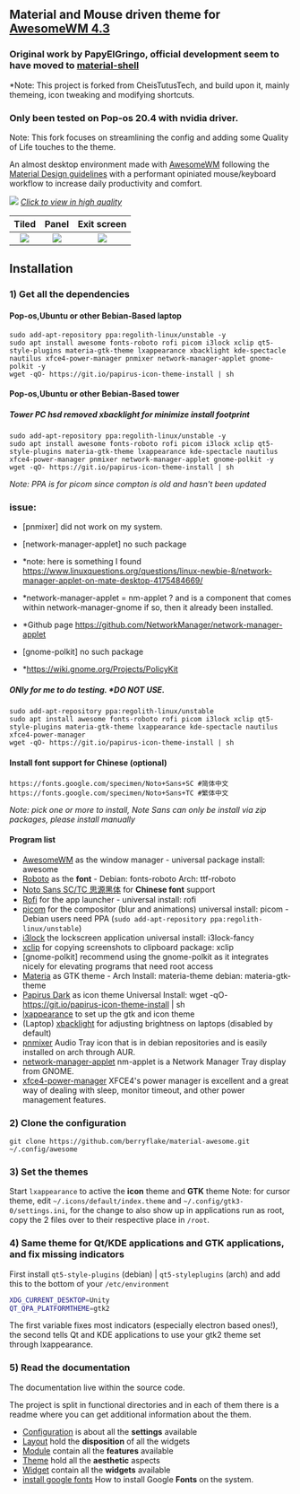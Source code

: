 ## Material and Mouse driven theme for [AwesomeWM 4.3](https://awesomewm.org/)
### Original work by PapyElGringo, official development seem to have moved to [material-shell](https://github.com/PapyElGringo/material-shell)
*Note: This project is forked from CheisTutusTech, and build upon it, mainly themeing, icon tweaking and modifying shortcuts.
### Only been tested on Pop-os 20.4 with nvidia driver.
Note: This fork focuses on streamlining the config and adding some Quality of Life touches to the theme.

An almost desktop environment made with [AwesomeWM](https://awesomewm.org/) following the [Material Design guidelines](https://material.io) with a performant opiniated mouse/keyboard workflow to increase daily productivity and comfort.

[![](./theme/PapyElGringo-theme/demo.gif?raw=true)](https://www.reddit.com/r/unixporn/comments/anp51q/awesome_material_awesome_workflow/)
*[Click to view in high quality](https://www.reddit.com/r/unixporn/comments/anp51q/awesome_material_awesome_workflow/)*

| Tiled         | Panel         | Exit screen   |
|:-------------:|:-------------:|:-------------:|
|![](https://i.imgur.com/fELCtep.png)|![](https://i.imgur.com/7IthpQS.png)|![](https://i.imgur.com/rcKOLYQ.png)|

## Installation

### 1) Get all the dependencies

#### Pop-os,Ubuntu or other Bebian-Based laptop

```
sudo add-apt-repository ppa:regolith-linux/unstable -y
sudo apt install awesome fonts-roboto rofi picom i3lock xclip qt5-style-plugins materia-gtk-theme lxappearance xbacklight kde-spectacle nautilus xfce4-power-manager pnmixer network-manager-applet gnome-polkit -y
wget -qO- https://git.io/papirus-icon-theme-install | sh
```

#### Pop-os,Ubuntu or other Bebian-Based tower
##### Tower PC hsd removed xbacklight for minimize install footprint

```
sudo add-apt-repository ppa:regolith-linux/unstable -y
sudo apt install awesome fonts-roboto rofi picom i3lock xclip qt5-style-plugins materia-gtk-theme lxappearance kde-spectacle nautilus xfce4-power-manager pnmixer network-manager-applet gnome-polkit -y
wget -qO- https://git.io/papirus-icon-theme-install | sh
```

*Note: PPA is for picom since compton is old and hasn't been updated*
### issue: 
 - [pnmixer] did not work on my system.
 
 - [network-manager-applet] no such package
 - *note: here is something I found https://www.linuxquestions.org/questions/linux-newbie-8/network-manager-applet-on-mate-desktop-4175484669/
 - *network-manager-applet = nm-applet ? and is a component that comes within network-manager-gnome if so, then it already been installed.
 - *Github page https://github.com/NetworkManager/network-manager-applet
   
 - [gnome-polkit] no such package
 - *https://wiki.gnome.org/Projects/PolicyKit
 
##### ONly for me to do testing. *DO NOT USE.
```
sudo add-apt-repository ppa:regolith-linux/unstable
sudo apt install awesome fonts-roboto rofi picom i3lock xclip qt5-style-plugins materia-gtk-theme lxappearance kde-spectacle nautilus xfce4-power-manager
wget -qO- https://git.io/papirus-icon-theme-install | sh
```
 
#### Install font support for Chinese (optional)

```
https://fonts.google.com/specimen/Noto+Sans+SC #简体中文
https://fonts.google.com/specimen/Noto+Sans+TC #繁体中文
```
*Note: pick one or more to install, Note Sans can only be install via zip packages, please install manually*

#### Program list

- [AwesomeWM](https://awesomewm.org/) as the window manager - universal package install: awesome
- [Roboto](https://fonts.google.com/specimen/Roboto) as the **font** - Debian: fonts-roboto Arch: ttf-roboto
- [Noto Sans SC/TC 思源黑体](https://fonts.google.com/specimen/Noto+Sans+SC) for **Chinese font** support
- [Rofi](https://github.com/DaveDavenport/rofi) for the app launcher - universal install: rofi
- [picom](https://github.com/yshui/picom) for the compositor (blur and animations) universal install: picom - Debian users need PPA (`sudo add-apt-repository ppa:regolith-linux/unstable`)
- [i3lock](https://github.com/meskarune/i3lock-fancy) the lockscreen application universal install: i3lock-fancy
- [xclip](https://github.com/astrand/xclip) for copying screenshots to clipboard package: xclip
- [gnome-polkit] recommend using the gnome-polkit as it integrates nicely for elevating programs that need root access
- [Materia](https://github.com/nana-4/materia-theme) as GTK theme - Arch Install: materia-theme debian: materia-gtk-theme
- [Papirus Dark](https://github.com/PapirusDevelopmentTeam/papirus-icon-theme) as icon theme Universal Install: wget -qO- https://git.io/papirus-icon-theme-install | sh
- [lxappearance](https://sourceforge.net/projects/lxde/files/LXAppearance/) to set up the gtk and icon theme
- (Laptop) [xbacklight](https://www.x.org/archive/X11R7.5/doc/man/man1/xbacklight.1.html) for adjusting brightness on laptops (disabled by default)
- [pnmixer](https://github.com/nicklan/pnmixer) Audio Tray icon that is in debian repositories and is easily installed on arch through AUR.
- [network-manager-applet](https://gitlab.gnome.org/GNOME/network-manager-applet) nm-applet is a Network Manager Tray display from GNOME.
- [xfce4-power-manager](https://docs.xfce.org/xfce/xfce4-power-manager/start) XFCE4's power manager is excellent and a great way of dealing with sleep, monitor timeout, and other power management features.

### 2) Clone the configuration

```
git clone https://github.com/berryflake/material-awesome.git ~/.config/awesome
```

### 3) Set the themes

Start `lxappearance` to active the **icon** theme and **GTK** theme
Note: for cursor theme, edit `~/.icons/default/index.theme` and `~/.config/gtk3-0/settings.ini`, for the change to also show up in applications run as root, copy the 2 files over to their respective place in `/root`.

### 4) Same theme for Qt/KDE applications and GTK applications, and fix missing indicators

First install `qt5-style-plugins` (debian) | `qt5-styleplugins` (arch) and add this to the bottom of your `/etc/environment`

```bash
XDG_CURRENT_DESKTOP=Unity
QT_QPA_PLATFORMTHEME=gtk2
```

The first variable fixes most indicators (especially electron based ones!), the second tells Qt and KDE applications to use your gtk2 theme set through lxappearance.

### 5) Read the documentation

The documentation live within the source code.

The project is split in functional directories and in each of them there is a readme where you can get additional information about the them.

* [Configuration](./configuration) is about all the **settings** available
* [Layout](./layout) hold the **disposition** of all the widgets
* [Module](./module) contain all the **features** available
* [Theme](./theme) hold all the **aesthetic** aspects
* [Widget](./widget) contain all the **widgets** available
* [install google fonts](https://www.google.com/get/noto/help/install/) How to install Google **Fonts** on the system.
